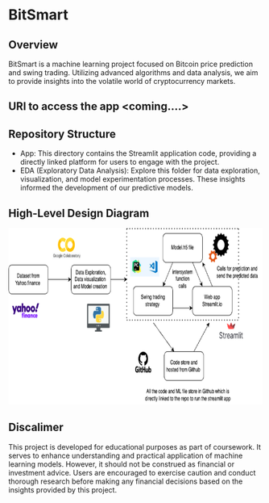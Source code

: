 # BitSmart

## Overview
BitSmart is a machine learning project focused on Bitcoin price prediction and swing trading. Utilizing advanced algorithms and data analysis, we aim to provide insights into the volatile world of cryptocurrency markets.

## URl to access the app <coming....>

## Repository Structure
- App: This directory contains the Streamlit application code, providing a directly linked platform for users to engage with the project.
- EDA (Exploratory Data Analysis): Explore this folder for data exploration, visualization, and model experimentation processes. These insights informed the development of our predictive models.

## High-Level Design Diagram 
<img src="https://github.com/tayadeabhilash/bitcointrader/blob/main/EDA/Diagram.png" alt="diagram" width="600" height="350">

## Discalimer 
This project is developed for educational purposes as part of coursework. It serves to enhance understanding and practical application of machine learning models. However, it should not be construed as financial or investment advice. Users are encouraged to exercise caution and conduct thorough research before making any financial decisions based on the insights provided by this project.
